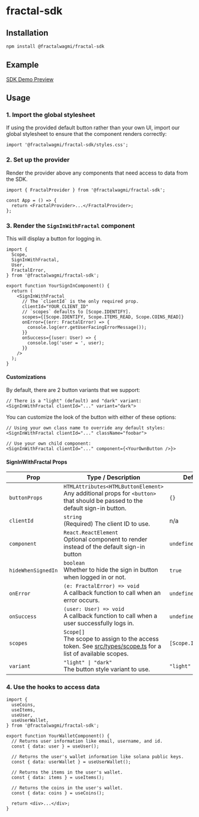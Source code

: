 # fractal-sdk

## Installation

```sh
npm install @fractalwagmi/fractal-sdk
```

## Example

[SDK Demo Preview](https://sdk-demo.fractalpreview.com/)

## Usage

### 1. Import the global stylesheet

If using the provided default button rather than your own UI, import our global
stylesheet to ensure that the component renders correctly:

```
import '@fractalwagmi/fractal-sdk/styles.css';
```

### 2. Set up the provider

Render the provider above any components that need access to data from the SDK.

```tsx
import { FractalProvider } from '@fractalwagmi/fractal-sdk';

const App = () => {
  return <FractalProvider>...</FractalProvider>;
};
```

### 3. Render the `SignInWithFractal` component

This will display a button for logging in.

```tsx
import {
  Scope,
  SignInWithFractal,
  User,
  FractalError,
} from '@fractalwagmi/fractal-sdk';

export function YourSignInComponent() {
  return (
    <SignInWithFractal
      // The `clientId` is the only required prop.
      clientId="YOUR_CLIENT_ID"
      // `scopes` defaults to [Scope.IDENTIFY].
      scopes={[Scope.IDENTIFY, Scope.ITEMS_READ, Scope.COINS_READ]}
      onError={(err: FractalError) => {
        console.log(err.getUserFacingErrorMessage());
      }}
      onSuccess={(user: User) => {
        console.log('user = ', user);
      }}
    />
  );
}
```

#### Customizations

By default, there are 2 button variants that we support:

```tsx
// There is a "light" (default) and "dark" variant:
<SignInWithFractal clientId="..." variant="dark">
```

You can customize the look of the button with either of these options:

```tsx
// Using your own class name to override any default styles:
<SignInWithFractal clientId="..." className="foobar">
```

```tsx
// Use your own child component:
<SignInWithFractal clientId="..." component={<YourOwnButton />}>
```

#### SignInWithFractal Props

| Prop               | Type / Description                                                                                                                   | Default            |
| ------------------ | ------------------------------------------------------------------------------------------------------------------------------------ | ------------------ |
| `buttonProps`      | `HTMLAttributes<HTMLButtonElement>`<br/>Any additional props for `<button>` that should be passed to the default sign-in button.     | `{}`               |
| `clientId`         | `string`<br/>(Required) The client ID to use.                                                                                        | n/a                |
| `component`        | `React.ReactElement`<br/>Optional component to render instead of the default sign-in button                                          | `undefined`        |
| `hideWhenSignedIn` | `boolean`<br/>Whether to hide the sign in button when logged in or not.                                                              | `true`             |
| `onError`          | `(e: FractalError) => void`<br/>A callback function to call when an error occurs.                                                    | `undefined`        |
| `onSuccess`        | `(user: User) => void`<br/>A callback function to call when a user successfully logs in.                                             | `undefined`        |
| `scopes`           | `Scope[]`<br/>The scope to assign to the access token. See [src/types/scope.ts](/src/types/scope.ts) for a list of available scopes. | `[Scope.IDENTIFY]` |
| `variant`          | `"light" \| "dark"`<br/>The button style variant to use.                                                                             | `"light"`          |

### 4. Use the hooks to access data

```tsx
import {
  useCoins,
  useItems,
  useUser,
  useUserWallet,
} from '@fractalwagmi/fractal-sdk';

export function YourWalletComponent() {
  // Returns user information like email, username, and id.
  const { data: user } = useUser();

  // Returns the user's wallet information like solana public keys.
  const { data: userWallet } = useUserWallet();

  // Returns the items in the user's wallet.
  const { data: items } = useItems();

  // Returns the coins in the user's wallet.
  const { data: coins } = useCoins();

  return <div>...</div>;
}
```
